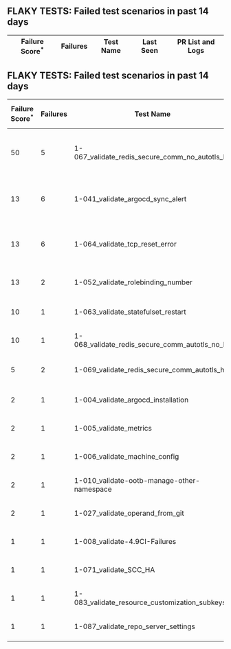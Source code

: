 ## FLAKY TESTS: Failed test scenarios in past 14 days
| Failure Score<sup>*</sup> | Failures | Test Name | Last Seen | PR List and Logs 
|---|---|---|---|---|
## FLAKY TESTS: Failed test scenarios in past 14 days
| Failure Score<sup>*</sup> | Failures | Test Name | Last Seen | PR List and Logs 
|---|---|---|---|---|
| 50 | 5 | 1-067_validate_redis_secure_comm_no_autotls_ha  | 3 days ago | 3: [v4.14]<sup>[1](https://storage.googleapis.com/test-platform-results/logs/periodic-ci-redhat-developer-gitops-operator-master-v4.14-periodic-kuttl-parallel/1748133535874551808/build-log.txt), [2](https://storage.googleapis.com/test-platform-results/logs/periodic-ci-redhat-developer-gitops-operator-master-v4.14-periodic-kuttl-parallel/1745596712434536448/build-log.txt), [3](https://storage.googleapis.com/test-platform-results/logs/periodic-ci-redhat-developer-gitops-operator-master-v4.14-periodic-kuttl-parallel/1747408577909231616/build-log.txt)</sup> [v4.12]<sup>[1](https://storage.googleapis.com/test-platform-results/logs/periodic-ci-redhat-developer-gitops-operator-master-v4.12-periodic-kuttl-parallel/1745959072173133824/build-log.txt)</sup> [v4.13]<sup>[1](https://storage.googleapis.com/test-platform-results/logs/periodic-ci-redhat-developer-gitops-operator-master-v4.13-periodic-kuttl-parallel/1745959073871826944/build-log.txt)</sup> 
| 13 | 6 | 1-041_validate_argocd_sync_alert  | 9 days ago | 2: [v4.13]<sup>[1](https://storage.googleapis.com/test-platform-results/logs/periodic-ci-redhat-developer-gitops-operator-master-v4.13-periodic-kuttl-sequential/1747046183538266112/build-log.txt), [2](https://storage.googleapis.com/test-platform-results/logs/periodic-ci-redhat-developer-gitops-operator-master-v4.13-periodic-kuttl-sequential/1745596711583092736/build-log.txt), [3](https://storage.googleapis.com/test-platform-results/logs/periodic-ci-redhat-developer-gitops-operator-master-v4.13-periodic-kuttl-sequential/1744509664487280640/build-log.txt)</sup> [v4.12]<sup>[1](https://storage.googleapis.com/test-platform-results/logs/periodic-ci-redhat-developer-gitops-operator-master-v4.12-periodic-kuttl-sequential/1744871921368961024/build-log.txt), [2](https://storage.googleapis.com/test-platform-results/logs/periodic-ci-redhat-developer-gitops-operator-master-v4.12-periodic-kuttl-sequential/1744509658292293632/build-log.txt), [3](https://storage.googleapis.com/test-platform-results/logs/periodic-ci-redhat-developer-gitops-operator-master-v4.12-periodic-kuttl-sequential/1745596709997645824/build-log.txt)</sup> 
| 13 | 6 | 1-064_validate_tcp_reset_error  | 9 days ago | 2: [v4.13]<sup>[1](https://storage.googleapis.com/test-platform-results/logs/periodic-ci-redhat-developer-gitops-operator-master-v4.13-periodic-kuttl-sequential/1747046183538266112/build-log.txt), [2](https://storage.googleapis.com/test-platform-results/logs/periodic-ci-redhat-developer-gitops-operator-master-v4.13-periodic-kuttl-sequential/1745596711583092736/build-log.txt), [3](https://storage.googleapis.com/test-platform-results/logs/periodic-ci-redhat-developer-gitops-operator-master-v4.13-periodic-kuttl-sequential/1744509664487280640/build-log.txt)</sup> [v4.12]<sup>[1](https://storage.googleapis.com/test-platform-results/logs/periodic-ci-redhat-developer-gitops-operator-master-v4.12-periodic-kuttl-sequential/1744871921368961024/build-log.txt), [2](https://storage.googleapis.com/test-platform-results/logs/periodic-ci-redhat-developer-gitops-operator-master-v4.12-periodic-kuttl-sequential/1744509658292293632/build-log.txt), [3](https://storage.googleapis.com/test-platform-results/logs/periodic-ci-redhat-developer-gitops-operator-master-v4.12-periodic-kuttl-sequential/1745596709997645824/build-log.txt)</sup> 
| 13 | 2 | 1-052_validate_rolebinding_number  | 3 days ago | 2: [v4.13]<sup>[1](https://storage.googleapis.com/test-platform-results/logs/periodic-ci-redhat-developer-gitops-operator-master-v4.13-periodic-kuttl-parallel/1748133532154204160/build-log.txt)</sup> [v4.14]<sup>[1](https://storage.googleapis.com/test-platform-results/logs/periodic-ci-redhat-developer-gitops-operator-master-v4.14-periodic-kuttl-parallel/1744871947050684416/build-log.txt)</sup> 
| 10 | 1 | 1-063_validate_statefulset_restart  | 1 days ago | 1: [v4.12]<sup>[1](https://storage.googleapis.com/test-platform-results/logs/periodic-ci-redhat-developer-gitops-operator-master-v4.12-periodic-kuttl-parallel/1748858187030728704/build-log.txt)</sup> 
| 10 | 1 | 1-068_validate_redis_secure_comm_autotls_no_ha  | 1 days ago | 1: [v4.14]<sup>[1](https://storage.googleapis.com/test-platform-results/logs/periodic-ci-redhat-developer-gitops-operator-master-v4.14-periodic-kuttl-parallel/1748858191300530176/build-log.txt)</sup> 
| 5 | 2 | 1-069_validate_redis_secure_comm_autotls_ha  | 8 days ago | 2: [v4.14]<sup>[1](https://storage.googleapis.com/test-platform-results/logs/periodic-ci-redhat-developer-gitops-operator-master-v4.14-periodic-kuttl-parallel/1745596712434536448/build-log.txt)</sup> [v4.13]<sup>[1](https://storage.googleapis.com/test-platform-results/logs/periodic-ci-redhat-developer-gitops-operator-master-v4.13-periodic-kuttl-parallel/1746321557610827776/build-log.txt)</sup> 
| 2 | 1 | 1-004_validate_argocd_installation  | 5 days ago | 1: [v4.13]<sup>[1](https://storage.googleapis.com/test-platform-results/logs/periodic-ci-redhat-developer-gitops-operator-master-v4.13-periodic-kuttl-sequential/1747408577066176512/build-log.txt)</sup> 
| 2 | 1 | 1-005_validate_metrics  | 5 days ago | 1: [v4.13]<sup>[1](https://storage.googleapis.com/test-platform-results/logs/periodic-ci-redhat-developer-gitops-operator-master-v4.13-periodic-kuttl-sequential/1747408577066176512/build-log.txt)</sup> 
| 2 | 1 | 1-006_validate_machine_config  | 5 days ago | 1: [v4.13]<sup>[1](https://storage.googleapis.com/test-platform-results/logs/periodic-ci-redhat-developer-gitops-operator-master-v4.13-periodic-kuttl-sequential/1747408577066176512/build-log.txt)</sup> 
| 2 | 1 | 1-010_validate-ootb-manage-other-namespace  | 5 days ago | 1: [v4.13]<sup>[1](https://storage.googleapis.com/test-platform-results/logs/periodic-ci-redhat-developer-gitops-operator-master-v4.13-periodic-kuttl-sequential/1747408577066176512/build-log.txt)</sup> 
| 2 | 1 | 1-027_validate_operand_from_git  | 5 days ago | 1: [v4.13]<sup>[1](https://storage.googleapis.com/test-platform-results/logs/periodic-ci-redhat-developer-gitops-operator-master-v4.13-periodic-kuttl-sequential/1747408577066176512/build-log.txt)</sup> 
| 1 | 1 | 1-008_validate-4.9CI-Failures  | 11 days ago | 1: [v4.14]<sup>[1](https://storage.googleapis.com/test-platform-results/logs/periodic-ci-redhat-developer-gitops-operator-master-v4.14-periodic-kuttl-sequential/1745234415274954752/build-log.txt)</sup> 
| 1 | 1 | 1-071_validate_SCC_HA  | 10 days ago | 1: [v4.14]<sup>[1](https://storage.googleapis.com/test-platform-results/logs/periodic-ci-redhat-developer-gitops-operator-master-v4.14-periodic-kuttl-parallel/1745596712434536448/build-log.txt)</sup> 
| 1 | 1 | 1-083_validate_resource_customization_subkeys  | 10 days ago | 1: [v4.14]<sup>[1](https://storage.googleapis.com/test-platform-results/logs/periodic-ci-redhat-developer-gitops-operator-master-v4.14-periodic-kuttl-parallel/1745596712434536448/build-log.txt)</sup> 
| 1 | 1 | 1-087_validate_repo_server_settings  | 10 days ago | 1: [v4.14]<sup>[1](https://storage.googleapis.com/test-platform-results/logs/periodic-ci-redhat-developer-gitops-operator-master-v4.14-periodic-kuttl-parallel/1745596712434536448/build-log.txt)</sup> 
